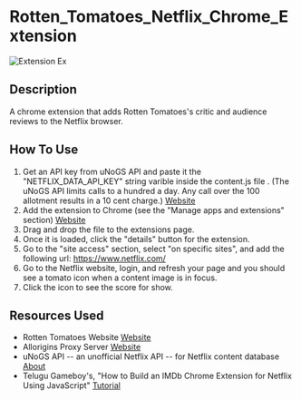 # Rotten_Tomatoes_Netflix_Chrome_Extension
![Extension Ex](logo.png)

## Description
A chrome extension that adds Rotten Tomatoes's critic and audience reviews to the Netflix browser.

## How To Use
1) Get an API key from uNoGS API and paste it the "NETFLIX_DATA_API_KEY" string varible inside the content.js file . (The uNoGS API limits calls to a hundred a day. Any call over the 100 allotment results in a 10 cent charge.) [Website](https://rapidapi.com/unogs/api/unogsNG)
2) Add the extension to Chrome (see the "Manage apps and extensions" section) [Website](https://support.google.com/chromebook/answer/2588006?hl=en)
3) Drag and drop the file to the extensions page.
4) Once it is loaded, click the "details" button for the extension.
5) Go to the "site access" section, select "on specific sites", and add the following url: https://www.netflix.com/
6) Go to the Netflix website, login, and refresh your page and you should see a tomato icon when a content image is in focus.
7) Click the icon to see the score for show.

## Resources Used
- Rotten Tomatoes Website [Website](https://www.rottentomatoes.com/)
- Allorigins Proxy Server [Website](https://allorigins.win/)
- uNoGS API -- an unofficial Netflix API -- for Netflix content database [About](https://rapidapi.com/unogs/api/unogsng/details)
- Telugu Gameboy's, "How to Build an IMDb Chrome Extension for Netflix Using JavaScript" [Tutorial](https://www.youtube.com/watch?v=_CER5Hoc6F0)
